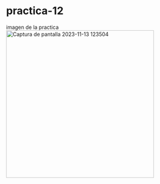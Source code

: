 # practica-12
imagen de la practica
<img width="400" alt="Captura de pantalla 2023-11-13 123504" src="https://github.com/jrzinohe/practica-12/assets/150485228/fdcff226-08cd-42e0-944a-f025529489d6">
